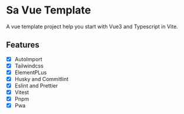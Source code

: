 # Sa Vue Template

A vue template project help you start with Vue3 and Typescript in Vite.

## Features

- [x] AutoImport
- [x] Tailwindcss
- [x] ElementPLus
- [x] Husky and Commitlint
- [x] Eslint and Prettier
- [x] Vitest
- [x] Pnpm
- [x] Pwa
